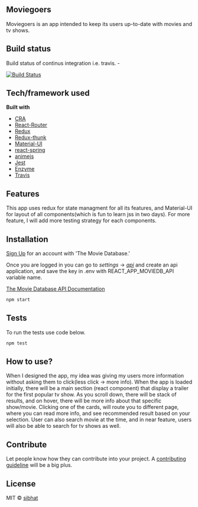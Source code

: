 ## Moviegoers

Moviegoers is an app intended to keep its users up-to-date with movies and tv shows.

## Build status

Build status of continus integration i.e. travis. -

[![Build Status](https://travis-ci.com/sibhat/moviegoers.svg?branch=master)](https://travis-ci.com/sibhat/moviegoers)

## Tech/framework used

<b>Built with</b>

-   [CRA](https://facebook.github.io/create-react-app)
-   [React-Router](https://reacttraining.com/react-router/web/guides/quick-start)
-   [Redux](https://redux.js.org)
-   [Redux-thunk](https://github.com/reduxjs/redux-thunk)
-   [Material-UI](https://material-ui.com)
-   [react-spring](https://react-spring.surge.sh)
-   [animejs](https://animejs.com)
-   [Jest](https://jestjs.io)
-   [Enzyme](https://airbnb.io/enzyme)
-   [Travis](https://travis-ci.com)

## Features

This app uses redux for state managment for all its features, and Material-UI for layout of all components(which is fun to learn jss in two days). For more feature, I will add more testing strategy for each components.

## Installation

[Sign Up](https://www.themoviedb.org/account/signup) for an account with 'The Movie Database.'

Once you are logged in you can go to _settings_ -> [_api_](https://www.themoviedb.org/settings/api) and create an api application, and save the key in .env with REACT_APP_MOVIEDB_API variable name.

[The Movie Database API Documentation](https://developers.themoviedb.org/3/getting-started/introduction)

```js
npm start
```

## Tests

To run the tests use code below.

```js
npm test
```

## How to use?

When I designed the app, my idea was giving my users more information without asking them to click(less click -> more info). When the app is loaded initially, there will be a main section (react component) that display a trailer for the first popular tv show. As you scroll down, there will be stack of results, and on hover, there will be more info about that specific show/movie. Clicking one of the cards, will route you to different page, where you can read more info, and see recommended result based on your selection.
User can also search movie at the time, and in near feature, users will also be able to search for tv shows as well.

## Contribute

Let people know how they can contribute into your project. A [contributing guideline](https://github.com/zulip/zulip-electron/blob/master/CONTRIBUTING.md) will be a big plus.

## License

MIT © [sibhat](https://github.com/sibhat)
